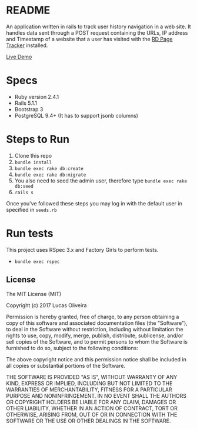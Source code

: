 # README

An application written in rails to track user history navigation in a web site. It handles data sent through a POST request containing the URLs, IP address and Timestamp of a website that a user has visited with the [RD Page Tracker](https://github.com/lcastrooliveira/rd-page-tracker) installed.

[Live Demo](https://rd-interest-registry.herokuapp.com)

# Specs

* Ruby version 2.4.1
* Rails 5.1.1
* Bootstrap 3
* PostgreSQL 9.4+ (It has to support jsonb columns)

# Steps to Run

1. Clone this repo
2. `bundle install`
3. `bundle exec rake db:create`
4. `bundle exec rake db:migrate`
5. You also need to seed the admin user, therefore type `bundle exec rake db:seed`
6. `rails s`

Once you've followed these steps you may log in with the default user in specified in `seeds.rb`

# Run tests

This project uses RSpec 3.x and Factory Girls to perform tests.

* `bundle exec rspec`

## License
 
The MIT License (MIT)

Copyright (c) 2017 Lucas Oliveira

Permission is hereby granted, free of charge, to any person obtaining a copy of this software and associated documentation files (the "Software"), to deal in the Software without restriction, including without limitation the rights to use, copy, modify, merge, publish, distribute, sublicense, and/or sell copies of the Software, and to permit persons to whom the Software is furnished to do so, subject to the following conditions:

The above copyright notice and this permission notice shall be included in all copies or substantial portions of the Software.

THE SOFTWARE IS PROVIDED "AS IS", WITHOUT WARRANTY OF ANY KIND, EXPRESS OR IMPLIED, INCLUDING BUT NOT LIMITED TO THE WARRANTIES OF MERCHANTABILITY, FITNESS FOR A PARTICULAR PURPOSE AND NONINFRINGEMENT. IN NO EVENT SHALL THE AUTHORS OR COPYRIGHT HOLDERS BE LIABLE FOR ANY CLAIM, DAMAGES OR OTHER LIABILITY, WHETHER IN AN ACTION OF CONTRACT, TORT OR OTHERWISE, ARISING FROM, OUT OF OR IN CONNECTION WITH THE SOFTWARE OR THE USE OR OTHER DEALINGS IN THE SOFTWARE.
